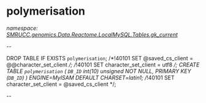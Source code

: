 ﻿# polymerisation
_namespace: [SMRUCC.genomics.Data.Reactome.LocalMySQL.Tables.gk_current](./index.md)_

--
 
 DROP TABLE IF EXISTS `polymerisation`;
 /*!40101 SET @saved_cs_client = @@character_set_client */;
 /*!40101 SET character_set_client = utf8 */;
 CREATE TABLE `polymerisation` (
 `DB_ID` int(10) unsigned NOT NULL,
 PRIMARY KEY (`DB_ID`)
 ) ENGINE=MyISAM DEFAULT CHARSET=latin1;
 /*!40101 SET character_set_client = @saved_cs_client */;
 
 --




